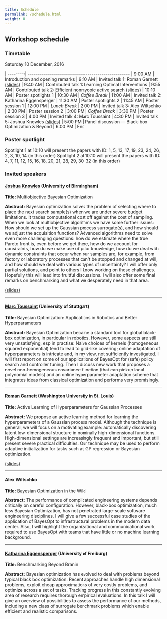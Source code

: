 ```yaml
---
title: Schedule
permalink: /schedule.html
weight: 0
---
```


## Workshop schedule

### Timetable

Saturday 10 December, 2016

| --------:| ---------------------------------------------------
|  9:00 AM | Introduction and opening remarks
|  9:10 AM | Invited talk 1: Roman Garnett [(slides)](/slides/2016/InvitedGarnett.pdf)
|  9:40 AM | Contributed talk 1: Learning Optimal Interventions 
|  9:55 AM | Contributed talk 2: Efficient nonmyopic active search [(slides)](/slides/2016/ContributedGarnett.pdf)
| 10:10 AM | Poster spotlights 1
| 10:30 AM | *Coffee Break*
| 11:00 AM | Invited talk 2: Katharina Eggensperger
| 11:30 AM | Poster spotlights 2
| 11:45 AM | Poster session 1
| 12:00 PM | *Lunch Break*
|  2:00 PM | Invited talk 3: Alex Wiltschko
|  2:30 PM | Poster session 2
|  3:00 PM | *Coffee Break*
|  3:30 PM | Poster session 3
|  4:00 PM | Invited talk 4: Marc Toussaint
|  4:30 PM | Invited talk 5: Joshua Knowles [(slides)](http://www.slideshare.net/JoshuaKnowles/nips-2016-bayesopt-workshop-invited-talk)
|  5:00 PM | Panel discussion &mdash; Black-box Optimization & Beyond
|  6:00 PM | End 

### Poster spotlight

Spotlight 1 at 10:10 will present the papers with ID: 1, 5, 13, 17, 19, 23, 24, 26, 2, 3, 10, 14 (in this order)
Spotlight 2 at 10:10 will present the papers with ID: 4, 7, 11, 12, 15, 16, 18, 20, 21, 28, 29, 30, 32 (in this order)

### Invited speakers

#### [Joshua Knowles](http://www.cs.bham.ac.uk/~jdk/) (University of Birmingham)

**Title:** Multiobjective Bayesian Optimization

**Abstract:** Bayesian optimization solves the problem of selecting where to place the next search sample(s) when we are under severe budget limitations. It trades computational cost off against the cost of sampling. When we look at multiobjective algorithms we have some further issues: How should we set up the Gaussian process surrogate(s), and how should we adjust the acquisition functions? Advanced algorithms need to solve even more challenging questions: how do we estimate where the true Pareto front is, even before we get there, how do we account for constraints, how do we make use of prior knowledge, how do we deal with dynamic constraints that occur when our samples are, for example, from factory or laboratory processes that can't be stopped and changed at will, and how should we deal with various types of uncertainty? I will offer only partial solutions, and point to others I know working on these challenges. Hopefully this will lead into fruitful discussions. I will also offer some final remarks on benchmarking and what we desperately need in that area.

[(slides)](http://www.slideshare.net/JoshuaKnowles/nips-2016-bayesopt-workshop-invited-talk)

---

#### [Marc Toussaint](www.marc-toussaint.net) (University of Stuttgart)

**Title:** Bayesian Optimization: Applications in Robotics and Better Hyperparameters

**Abstract:** Bayesian Optimization became a standard tool for global black-box
optimization, in particular in robotics. However, some aspects are still very unsatisfying, esp in practise: Naive choices of kernels
(homogeneous squared exponential) tend to lead to grid-like covering;
online adaptation of hyperparameters is intricate and, in my view, not
sufficiently investigated. I will first report on some of our
applications of BayesOpt for (safe) policy search and controller tuning.
Then I discuss new work that proposes a novel non-homogeneous covariance function (that can pickup local polynomial models) and an online hyperparameter adaptation scheme that integrates ideas from classical optimization and performs very promisingly.


---

#### [Roman Garnett](http://www.cse.wustl.edu/~garnett/) (Washington University in St. Louis)


**Title:** Active Learning of Hyperparameters for Gaussian Processes

**Abstract:** We propose an active learning method for learning the hyperparameters of a Gaussian process model. Although the technique is general, we will focus on a motivating example: automatically discovering latent low-dimensional structure in nominally high-dimensional functions. High-dimensional settings are increasingly frequent and important, but still present severe practical difficulties. Our technique may be used to perform adaptive initialization for tasks such as GP regression or Bayesian optimization.

[(slides)](/slides/2016/InvitedGarnett.pdf)

---

#### Alex Wiltschko

**Title:** Bayesian Optimization in the Wild

**Abstract:** The performance of complicated engineering systems depends critically on careful configuration. However, black-box optimization, much less Bayesian Optimization, has not penetrated large-scale software engineering disciplines. I will give a few successful case studies of the application of BayesOpt to infrastructural problems in the modern data center. Also, I will highlight the organizational and communicational work required to use BayesOpt with teams that have little or no machine learning background.

---

#### [Katharina Eggensperger](http://aad.informatik.uni-freiburg.de/people/eggensperger/index.html) (University of Freiburg)

**Title:** Benchmarking Beyond Branin

**Abstract:** Bayesian optimization has evolved to deal with problems beyond typical black box optimization. Recent approaches handle high dimensional problems, exploit cheap approximations of very costly problems, and optimize across a set of tasks. Tracking progress in this constantly evolving area of research requires thorough empirical evaluations. In this talk I will give an overview of possibilities to assess the performance of our methods, including a new class of surrogate benchmark problems which enable efficient and realistic comparisons.


